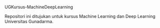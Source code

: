 UGKursus-MachineDeepLearning

Repositori ini ditujukan untuk kursus Machine Learning dan Deep Learning Universitas Gunadarma.
